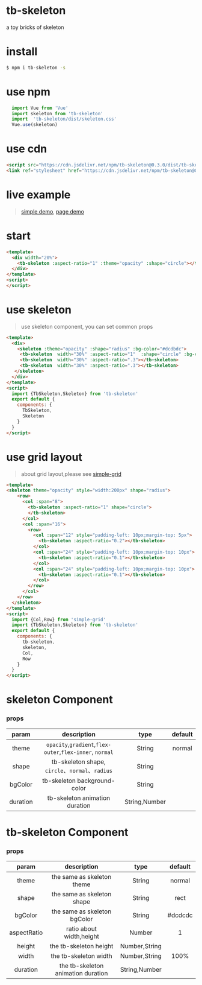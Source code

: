 # tb-skeleton
a toy bricks of skeleton

# install
 ```bash
 $ npm i tb-skeleton -s
 ```
 
# use npm
```js
  import Vue from 'Vue'
  import skeleton from 'tb-skeleton'
  import  'tb-skeleton/dist/skeleton.css'
  Vue.use(skeleton)
```

# use cdn
```html
<script src="https://cdn.jsdelivr.net/npm/tb-skeleton@0.3.0/dist/tb-skeleton.js"></script>
<link ref="stylesheet" href="https://cdn.jsdelivr.net/npm/tb-skeleton@0.3.0/dist/skeleton.css"></script>
```
# live example
> [simple demo](https://codepen.io/zhoulin/pen/ajRzBL), [page demo](https://codepen.io/zhoulin/pen/ajRzJV)


# start
```html
<template>
  <div width="20%">
    <tb-skeleton :aspect-ratio="1" :theme="opacity" :shape="circle"></tb-skeleton>
  </div>
</template>
<script>
</script>
```

# use skeleton
> use skeleton component, you can  set common props
```html
<template>
  <div>
    <skeleton :theme="opacity" :shape="radius" :bg-color="#dcdbdc">
     <tb-skeleton  width="30%" :aspect-ratio="1"  :shape="circle" :bg-color="#eee"></tb-skeleton>
     <tb-skeleton  width="30%" :aspect-ratio=".3"></tb-skeleton>
     <tb-skeleton  width="30%" :aspect-ratio=".3"></tb-skeleton>
   </skeleton>
  </div>
</template>
<script>
  import {TbSkeleton,Skeleton} from 'tb-skeleton'
  export default {
    components: {
      TbSkeleton,
      Skeleton
    }
  }
</script>
```

# use grid layout
> about grid layout,please see [simple-grid](https://github.com/anthinkingcoder/simple-grid)
```html
<template>
<skeleton theme="opacity" style="width:200px" shape="radius">
    <row>
      <col :span="8">
        <tb-skeleton :aspect-ratio="1" shape="circle">
        </tb-skeleton>
      </col>
      <col :span="16">
        <row>
          <col :span="12" style="padding-left: 10px;margin-top: 5px">
            <tb-skeleton :aspect-ratio="0.2"></tb-skeleton>
          </col>
          <col :span="24" style="padding-left: 10px;margin-top: 10px">
            <tb-skeleton :aspect-ratio="0.1"></tb-skeleton>
          </col>
          <col :span="24" style="padding-left: 10px;margin-top: 10px">
            <tb-skeleton :aspect-ratio="0.1"></tb-skeleton>
          </col>
        </row>
      </col>
    </row>
  </skeleton>
</template>
<script>
  import {Col,Row} from 'simple-grid'
  import {TbSkeleton,Skeleton} from 'tb-skeleton'
  export default {
    components: {
      tb-skeleton,
      skeleton,
      Col,
      Row
    }
  }
</script>
```


# skeleton Component
### props
| param | description | type | default |
| :-: | :-: | :-: | :-: |
| theme | ```opacity```,```gradient```,```flex-outer```,```flex-inner```, ```normal``` | String | normal |
| shape | tb-skeleton shape, ```circle```、```normal```、```radius``` | String |  |
| bgColor | tb-skeleton background-color | String |  |
| duration | tb-skeleton animation duration | String,Number |  |
# tb-skeleton Component
### props
| param | description | type | default |
| :-: | :-: | :-: | :-: |
| theme | the same as skeleton theme | String | normal |
| shape | the same as skeleton shape | String | rect |
| bgColor | the same as skeleton bgColor | String | #dcdcdc |
| aspectRatio | ratio about width,height  | Number | 1 |
| height | the tb-skeleton height  | Number,String |  |
| width | the tb-skeleton width  | Number,String | 100% |
| duration | the tb-skeleton animation duration | String,Number |  |
